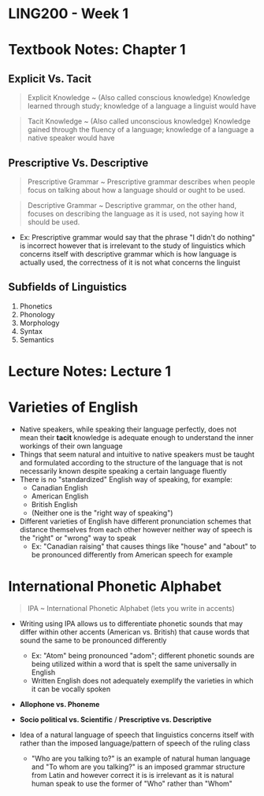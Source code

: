 # LING200 - Week 1

# Textbook Notes: Chapter 1

## Explicit Vs. Tacit
> Explicit Knowledge ~ (Also called conscious knowledge) Knowledge learned through study; knowledge of a language a linguist would have

> Tacit Knowledge ~ (Also called unconscious knowledge) Knowledge gained through the fluency of a language; knowledge of a language a native speaker would have

## Prescriptive Vs. Descriptive
> Prescriptive Grammar ~ Prescriptive grammar describes when people focus on talking about how a language should or ought to be used.

> Descriptive Grammar ~ Descriptive grammar, on the other hand, focuses on describing the language as it is used, not saying how it should be used. 

- Ex: Prescriptive grammar would say that the phrase "I didn't do nothing" is incorrect however that is irrelevant to the study of linguistics which concerns itself with descriptive grammar which is how language is actually used, the correctness of it is not what concerns the linguist

## Subfields of Linguistics
1. Phonetics
2. Phonology
3. Morphology
4. Syntax
5. Semantics

# Lecture Notes: Lecture 1

# Varieties of English
- Native speakers, while speaking their language perfectly, does not mean their **tacit** knowledge is adequate enough to understand the inner workings of their own language
- Things that seem natural and intuitive to native speakers must be taught and formulated according to the structure of the language that is not necessarily known despite speaking a certain language fluently
- There is no "standardized" English way of speaking, for example:
	- Canadian English
	- American English
	- British English
	- (Neither one is the "right way of speaking")
- Different varieties of English have different pronunciation schemes that distance themselves from each other however neither way of speech is the "right" or "wrong" way to speak
	- Ex: "Canadian raising" that causes things like "house" and "about" to be pronounced differently from American speech for example

# International Phonetic Alphabet
> IPA ~ International Phonetic Alphabet (lets you write in accents)

- Writing using IPA allows us to differentiate phonetic sounds that may differ within other accents (American vs. British) that cause words that sound the same to be pronounced differently
	- Ex: "Atom" being pronounced "adom"; different phonetic sounds are being utilized within a word that is spelt the same universally in English
	- Written English does not adequately exemplify the varieties in which it can be vocally spoken

- **Allophone vs. Phoneme**
- **Socio political vs. Scientific** / **Prescriptive vs. Descriptive**

- Idea of a natural language of speech that linguistics concerns itself with rather than the imposed language/pattern of speech of the ruling class
	- "Who are you talking to?" is an example of natural human language and "To whom are you talking?" is an imposed grammar structure from Latin and however correct it is is irrelevant as it is natural human speak to use the former of "Who" rather than "Whom"